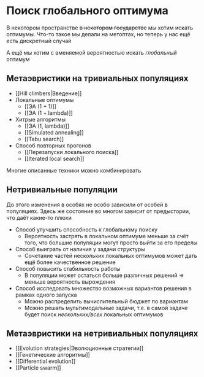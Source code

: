 # Поиск глобального оптимума

В некотором пространстве ~~в некотором государстве~~ мы хотим искать оптимумы. Что-то такое мы делали на метоптах, но теперь у нас ещё есть дискретный случай

А ещё мы хотим с вменяемой вероятностью искать _глобальный_ оптимум

## Метаэвристики на тривиальных популяциях
* [[Hill climbers|Введение]]
* Локальные оптимумы
	* [[ЭА (1 + 1)]]
	* [[ЭА (1 + lambda)]]
* Хитрые алгоритмы
	* [[ЭА (1, lambda)]]
	* [[Simulated annealing]]
	* [[Tabu search]]
* Способ повторных прогонов
	* [[Перезапуски локального поиска]]
	* [[Iterated local search]]

Многие описанные техники можно комбинировать

## Нетривиальные популяции

До этого изменения в особях не особо зависили от особей в популяциях. Здесь же состояние во многом зависит от предыстории, что даёт какие-то плюхи

* Способ улучшить способность к глобальному поиску
	* Вероятность застрять в локальном оптимуме меньше за счёт того, что большие популяции могут просто выйти за его пределы
* Способ выиграть от наличия у задачи структуры
	* Сочетание частей нескольких локальных оптимумов может дать ещё более качественное решение
* Способ повысить стабильность работы
	* В популяции может остаться больше различных решений => меньше вероятность вырождения
* Способ исследовать множество возможных вариантов решения в рамках одного запуска
	* Можно распределить вычислительный бюджет по вариантам
	* Можно решать мультимодальные задачи, т.е. в самой задаче будет поиск _нескольких/всех_ локальных оптимумов

## Метаэвристики на нетривиальных популяциях
* [[Evolution strategies|Эволюционные стратегии]]
* [[Генетические алгоритмы]]
* [[Differential evolution]]
* [[Particle swarm]]